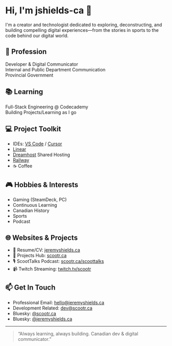 # Hi, I'm jshields-ca 👋

I'm a creator and technologist dedicated to exploring, deconstructing, and building compelling digital experiences—from the stories in sports to the code behind our digital world.  

## 🚀 Profession
Developer & Digital Communicator  
Internal and Public Department Communication  
Provincial Government  

## 📚 Learning  
Full-Stack Engineering @ Codecademy  
Building Projects/Learning as I go  


## 💻 Project Toolkit
- IDEs: [VS Code](https://code.visualstudio.com/) / [Cursor](https://cursor.com/home)  
- [Linear](https://linear.app/homepage)  
- [Dreamhost](https://www.dreamhost.com/) Shared Hosting  
- [Railway](https://railway.com/)
- ☕ Coffee

## 🎮 Hobbies & Interests
- Gaming (SteamDeck, PC)
- Continuous Learning
- Canadian History
- Sports
- Podcast

## 🌐 Websites & Projects
- 📃 Resume/CV: [jeremyshields.ca](https://jeremyshields.ca)  
- 🔗 Projects Hub: [scootr.ca](https://scootr.ca)  
- 🎙️ ScootTalks Podcast: [scootr.ca/scoottalks](https://scootr.ca/scoottalks)
- 📹 Twitch Streaming: [twitch.tv/scootr](https://twitch.tv/scootr)

## 📫 Get In Touch
- Professional Email: [hello@jeremyshields.ca](mailto:hello@jeremyshields.ca)
- Development Related: [dev@scootr.ca](mailto:dev@scootr.ca)
- Bluesky: [@scootr.ca](https://bsky.app/profile/scootr.ca)
- Bluesky: [@jeremyshields.ca](https://bsky.app/profile/jeremyshields.ca)

---

> “Always learning, always building. Canadian dev & digital communicator.”

